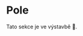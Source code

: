 # Pole
Tato sekce je ve výstavbě 🚧.

<!--
Jedním z důležitých prvků jazyka *C* je práce s poli. Již jsme si v
předchozím odstavci ukázali, jak vytvořit dynamicky alokované pole pro
reprezentaci řetězce. Samozřejmě můžeme vytvořit podobné pole pro
reprezentaci intigerů, floatů, apod. Je také bez problému možné vytvořit
pole na stacku, které nemusíme dealokovat. Jeho platnost je však pouze v
rámci bloku, ve kterém je deklarováno, např. tedy funkce. Takové pole
také nelze z funkce vrátit pomocí klíčového slova `return`. Pojďme si nyní
ukázat, jak je možno s poli pracovat.

<upr-container>
  <upr-array array='["A", "h", "o", "j", "\\0"]' highlight='{"4": "muted"}'></upr-array>
  <upr-arrow src-anchor="north" dst=".index-4" dst-anchor="south" ctrl-distance="-15">
    ukončovací nula
  </upr-arrow>
</upr-container>

```c,editable,mainbody
#include <stdio.h>

int main() {
  char str[] = "Ahoj";
  printf( "%c %c %c %c\n", str[ 0 ], str[ 1 ], str[ 2 ], str[ 3 ] );
  // A h o j
}
```

Z uvedeného příkladu vyplývá, že k jednotlivým prvkům pole se přistupuje
přes operátor hranaté závorky (`[]`).

Pole můžeme též modifikovat. Nejjednodušeji lze modifikovat určitý prvek
pole tak, že jej indexujeme a do takto indexovaného prvku přiřadíme
požadovanou hodnotu. Stávající hodnota se v poli přepíše hodnotou novou.

```c,editable,mainbody
#include <stdio.h>

int main() {
  char str[] = "Ahoj";
  printf( "%s\n", str );  // Ahoj
  str[ 1 ] = 'A';
  printf( "%s\n", str );  // AAoj
}
```

## Příklady
### Suma pole
<upr-array-sum array="[1, 2, 3, 4, 5]"></upr-array-sum>

### Minimální hodnota v poli
<upr-array-min array="[5, 6, 3, 4, 1]"></upr-array-min>

### Převrácení pole
<upr-array-reverse array="[1, 2, 3, 4, 5]"></upr-array-reverse>
-->

